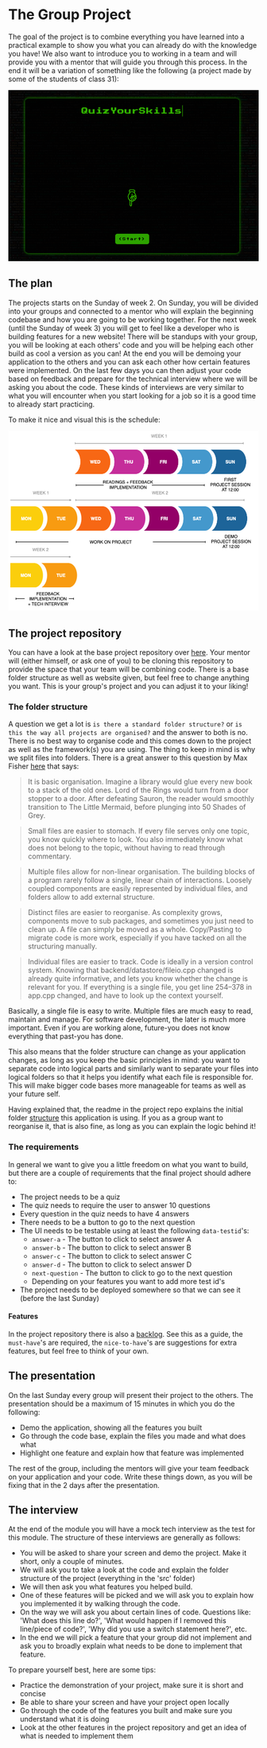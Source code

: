# The Group Project

The goal of the project is to combine everything you have learned into a practical example to show you what you can already do with the knowledge you have! We also want to introduce you to working in a team and will provide you with a mentor that will guide you through this process. In the end it will be a variation of something like the following (a project made by some of the students of class 31):

[![JS-quiz](assets/js-quiz.png)](https://88kiwan.github.io/quiz_app/index.html)

## The plan

The projects starts on the Sunday of week 2. On Sunday, you will be divided into your groups and connected to a mentor who will explain the beginning codebase and how you are going to be working together. For the next week (until the Sunday of week 3) you will get to feel like a developer who is building features for a new website! There will be standups with your group, you will be looking at each others' code and you will be helping each other build as cool a version as you can! At the end you will be demoing your application to the others and you can ask each other how certain features were implemented. On the last few days you can then adjust your code based on feedback and prepare for the technical interview where we will be asking you about the code. These kinds of interviews are very similar to what you will encounter when you start looking for a job so it is a good time to already start practicing.

To make it nice and visual this is the schedule:

![Weekflow](assets/project-weeks.png)

## The project repository
You can have a look at the base project repository over [here](https://github.com/HackYourFuture/browser-quiz-project-starter). Your mentor will (either himself, or ask one of you) to be cloning this repository to provide the space that your team will be combining code. There is a base folder structure as well as website given, but feel free to change anything you want. This is your group's project and you can adjust it to your liking!

### The folder structure
A question we get a lot is `is there a standard folder structure?` or `is this the way all projects are organised?` and the answer to both is no. There is no best way to organise code and this comes down to the project as well as the framework(s) you are using. The thing to keep in mind is why we split files into folders. There is a great answer to this question by Max Fisher [here](https://www.quora.com/Why-do-you-want-to-split-your-program-code-into-multiple-files) that says:

>It is basic organisation. Imagine a library would glue every new book to a stack of the old ones. Lord of the Rings would turn from a door stopper to a door. After defeating Sauron, the reader would smoothly transition to The Little Mermaid, before plunging into 50 Shades of Grey.

>Small files are easier to stomach. If every file serves only one topic, you know quickly where to look. You also immediately know what does not belong to the topic, without having to read through commentary.

>Multiple files allow for non-linear organisation. The building blocks of a program rarely follow a single, linear chain of interactions. Loosely coupled components are easily represented by individual files, and folders allow to add external structure.

>Distinct files are easier to reorganise. As complexity grows, components move to sub packages, and sometimes you just need to clean up. A file can simply be moved as a whole. Copy/Pasting to migrate code is more work, especially if you have tacked on all the structuring manually.

>Individual files are easier to track. Code is ideally in a version control system. Knowing that backend/datastore/fileio.cpp changed is already quite informative, and lets you know whether the change is relevant for you. If everything is a single file, you get line 254–378 in app.cpp changed, and have to look up the context yourself.

Basically, a single file is easy to write. Multiple files are much easy to read, maintain and manage. For software development, the later is much more important. Even if you are working alone, future-you does not know everything that past-you has done.

This also means that the folder structure can change as your application changes, as long as you keep the basic principles in mind: you want to separate code into logical parts and similarly want to separate your files into logical folders so that it helps you identify what each file is responsible for. This will make bigger code bases more manageable for teams as well as your future self.

Having explained that, the readme in the project repo explains the initial folder [structure](https://github.com/HackYourFuture/browser-quiz-project-starter#structure) this application is using. If you as a group want to reorganise it, that is also fine, as long as you can explain the logic behind it!

### The requirements
In general we want to give you a little freedom on what you want to build, but there are a couple of requirements that the final project should adhere to:

- The project needs to be a quiz
- The quiz needs to require the user to answer 10 questions
- Every question in the quiz needs to have 4 answers
- There needs to be a button to go to the next question
- The UI needs to be testable using at least the following `data-testid`'s:
    - `answer-a` - The button to click to select answer A
    - `answer-b` - The button to click to select answer B
    - `answer-c` - The button to click to select answer C
    - `answer-d` - The button to click to select answer D
    - `next-question` - The button to click to go to the next question
    - Depending on your features you want to add more test id's
- The project needs to be deployed somewhere so that we can see it (before the last Sunday)

#### Features
In the project repository there is also a [backlog](https://github.com/HackYourFuture/browser-quiz-project-starter#backlog). See this as a guide, the `must-have`'s are required, the `nice-to-have`'s are suggestions for extra features, but feel free to think of your own.

## The presentation
On the last Sunday every group will present their project to the others. The presentation should be a maximum of 15 minutes in which you do the following:

- Demo the application, showing all the features you built
- Go through the code base, explain the files you made and what does what
- Highlight one feature and explain how that feature was implemented

The rest of the group, including the mentors will give your team feedback on your application and your code. Write these things down, as you will be fixing that in the 2 days after the presentation.

## The interview
At the end of the module you will have a mock tech interview as the test for this module. The structure of these interviews are generally as follows:

- You will be asked to share your screen and demo the project. Make it short, only a couple of minutes.
- We will ask you to take a look at the code and explain the folder structure of the project (everything in the 'src' folder)
- We will then ask you what features you helped build.
- One of these features will be picked and we will ask you to explain how you implemented it by walking through the code.
- On the way we will ask you about certain lines of code. Questions like: 'What does this line do?', 'What would happen if I removed this line/piece of code?', 'Why did you use a switch statement here?', etc.
- In the end we will pick a feature that your group did not implement and ask you to broadly explain what needs to be done to implement that feature.

To prepare yourself best, here are some tips:
- Practice the demonstration of your project, make sure it is short and concise
- Be able to share your screen and have your project open locally
- Go through the code of the features you built and make sure you understand what it is doing
- Look at the other features in the project repository and get an idea of what is needed to implement them
